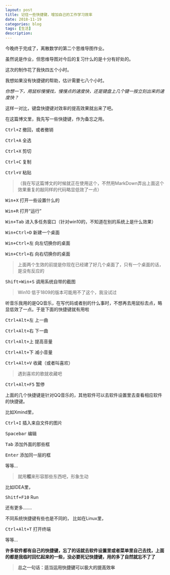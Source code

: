 ```yaml
---
layout: post
title: 记住一些快捷键，增加自己的工作学习效率
date: 2018-11-19
categories: blog
tags: [生活]
description: 
---
```


今晚终于完成了，离散数学的第二个思维导图作业。

虽然说是作业，但思维导图对今后的复习什么的是十分有好处的。

这次的制作花了我快四五个小时。

我想如果没有快捷键的帮助，估计需要七八个小时。

_你想一下，用鼠标慢慢找，慢慢点的速度快，还是键盘上几个键一按立刻出来的速度快？_

这样一对比，键盘快捷键对效率的提高效果就出来了吧。

在这篇博文里，我先写一些快捷键，作为备忘之用。

<kbd>Ctrl+Z</kbd> 撤回，或者撤销

<kbd>Ctrl+A</kbd> 全选

<kbd>Ctrl+X</kbd> 剪切

<kbd>Ctrl+C</kbd> 复制

<kbd>Ctrl+V</kbd> 粘贴 

>（我在写这篇博文的时候就正在使用这个，不然用MarkDown弄出上面这个效果重复的敲同样的代码略显低效了一点）


<kbd>Win+X</kbd> 打开一些设置什么的

<kbd>Win+R</kbd> 打开“运行”

<kbd>Win+Tab</kbd> 进入多任务窗口（针对win10的，不知道在别的系统上是什么效果）

<kbd>Win+Ctrl+D</kbd> 新建一个桌面

<kbd>Win+Ctrl+左</kbd> 向左切换你的桌面

<kbd>Win+Ctrl+右</kbd> 向右切换你的桌面

>上面两个生效的前提是你现在已经建了好几个桌面了，只有一个桌面的话，是没有反应的

<kbd>Shift+Win+S</kbd> 调用系统自带的截图

>Win10 低于1809的版本可能用不了这个，我没试过


听音乐我用的是QQ音乐，在写代码或者别的什么事时，不想再去用鼠标去点，略显低效了一点。于是下面的快捷键就有用啦

<kbd>Ctrl+Alt+左</kbd> 上一曲

<kbd>Ctrl+Alt+右</kbd> 下一曲

<kbd>Ctrl+Alt+上</kbd> 提高音量

<kbd>Ctrl+Alt+下</kbd> 减小音量

<kbd>Ctrl+Alt+V</kbd> 收藏（或者叫喜欢） 

>遇到喜欢的歌就收藏吧

<kbd>Ctrl+Alt+F5</kbd> 暂停

上面的几个快捷键是针对QQ音乐的，其他软件可以去软件设置里去查看相应软件的快捷键。

比如Xmind里，

<kbd>Ctrl+I</kbd> 插入来自文件的图片

<kbd>Spacebar</kbd> 编辑

<kbd>Tab</kbd> 添加外面的那些框

<kbd>Enter</kbd> 添加同一层的框

等等...

>就用**框**来形容那些东西吧，形象生动

比如IDEA里，

<kbd>Shitf+F10</kbd> Run

还有更多.......


不同系统快捷键有些也是不同的，
比如在Linux里，

<kbd>Ctrl+Alt+T</kbd> 打开终端

等等...


**许多软件都有自己的快捷键，忘了的话就去软件设置里或者菜单里自己去找，上面的都是我临时回忆起来的一些，没必要死记快捷键，用的多了自然就忘不了了**


>**总之一句话：适当运用快捷键可以极大的提高效率**
